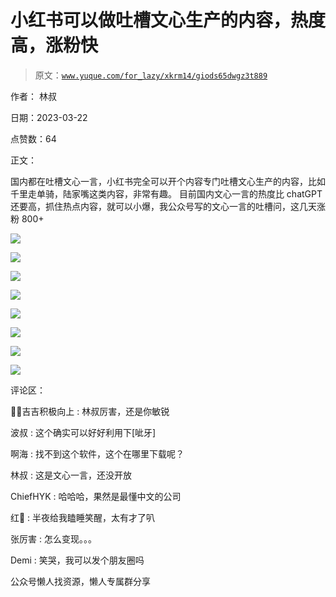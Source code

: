 # 小红书可以做吐槽文心生产的内容，热度高，涨粉快

> 原文：[`www.yuque.com/for_lazy/xkrm14/giods65dwgz3t889`](https://www.yuque.com/for_lazy/xkrm14/giods65dwgz3t889)

作者： 林叔

日期：2023-03-22

点赞数：64

正文：

国内都在吐槽文心一言，小红书完全可以开个内容专门吐槽文心生产的内容，比如千里走单骑，陆家嘴这类内容，非常有趣。 目前国内文心一言的热度比 chatGPT 还要高，抓住热点内容，就可以小爆，我公众号写的文心一言的吐槽问，这几天涨粉 800+

![](img/283ed06c576f0d1355110470609e6fb2.png)

![](img/d19efede5f9fad2dd1df1d10708d3938.png)  

![](img/9f9ba4214668e03e91822b4dba09f5c5.png)

![](img/d8998e6eeb6fe3c456b4c73e3f07cb26.png)

![](img/759feb4b55e59c56222961251f389c4d.png)

![](img/cb4808957f227e259b79ebc52690387c.png)

![](img/a92f7d24a9333244182514b3f023d992.png)

![](img/76051a637e11ac64c0a8580943ac014d.png)  

评论区：

💪🏻吉吉积极向上 : 林叔厉害，还是你敏锐

波叔 : 这个确实可以好好利用下[呲牙]

啊海 : 找不到这个软件，这个在哪里下载呢？

林叔 : 这是文心一言，还没开放

ChiefHYK : 哈哈哈，果然是最懂中文的公司

红🐾 : 半夜给我瞌睡笑醒，太有才了叭

张厉害 : 怎么变现。。。

Demi : 笑哭，我可以发个朋友圈吗

公众号懒人找资源，懒人专属群分享


